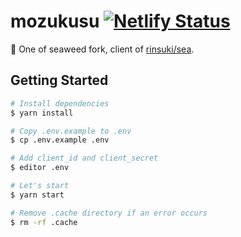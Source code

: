 # mozukusu [![Netlify Status](https://api.netlify.com/api/v1/badges/42459b31-f15b-4251-a355-0c6c94275f66/deploy-status)](https://app.netlify.com/sites/mozukusu/deploys)

:whale: One of seaweed fork, client of [rinsuki/sea](https://github.com/rinsuki/sea).

## Getting Started

```sh
# Install dependencies
$ yarn install

# Copy .env.example to .env
$ cp .env.example .env

# Add client_id and client_secret
$ editor .env

# Let's start
$ yarn start

# Remove .cache directory if an error occurs
$ rm -rf .cache
```
